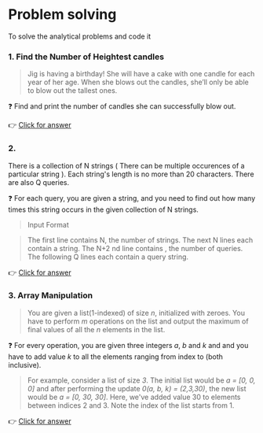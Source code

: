 # Problem solving
To solve the analytical problems and code it

### 1. Find the Number of Heightest candles

> Jig is having a birthday! She will have a cake with one candle for each year of her age. When she blows out the candles, she’ll only be able to blow out the tallest ones.

:question: Find and print the number of candles she can successfully blow out.

:point_right: [Click for answer](../master/Candles.java)

### 2.

There is a collection of N strings ( There can be multiple occurences of a particular string ). Each string's length is no more than 20 characters. There are also Q queries. 

:question: For each query, you are given a string, and you need to find out how many times this string occurs in the given collection of N strings.

> Input Format

> The first line contains N, the number of strings.
> The next N lines each contain a string.
> The N+2 nd line contains , the number of queries.
> The following Q lines each contain a query string.

:point_right: [Click for answer](../master/QueryFrequency.java)

### 3. Array Manipulation

> You are given a list(1-indexed) of size _n_, initialized with zeroes. You have to perform _m_ operations on the list and output the maximum of final values of all the  _n_ elements in the list. 

:question: For every operation, you are given three integers _a_, _b_ and _k_  and  and you have to add value _k_ to all the elements ranging from index  to (both inclusive).

> For example, consider a list  of size  _3_. The initial list would be  _a = [0, 0, 0]_ and after performing the update  _0(a, b, k) = (2,3,30)_, the new list would be _a = [0, 30, 30]_. Here, we've added value 30 to elements between indices 2 and 3. Note the index of the list starts from 1.

:point_right: [Click for answer](../master/RepeatedArrayUpdation.java)
